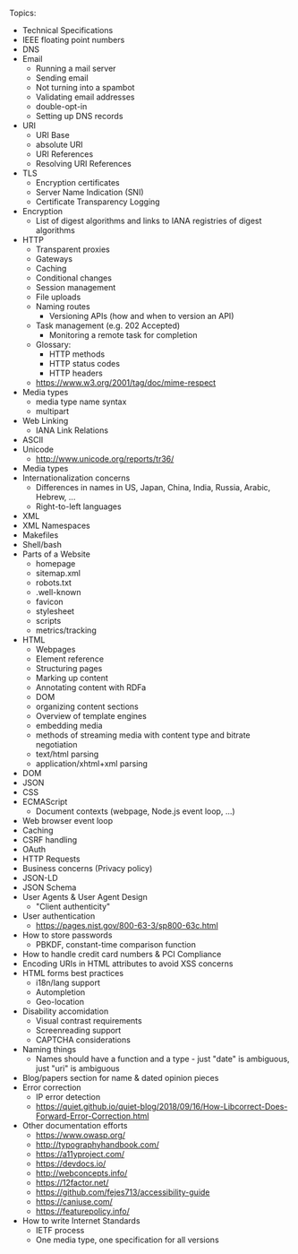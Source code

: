 Topics:

* Technical Specifications
* IEEE floating point numbers
* DNS
* Email
	* Running a mail server
	* Sending email
	* Not turning into a spambot
	* Validating email addresses
	* double-opt-in
	* Setting up DNS records
* URI
	* URI Base
	* absolute URI
	* URI References
	* Resolving URI References
* TLS
	* Encryption certificates
	* Server Name Indication (SNI)
	* Certificate Transparency Logging
* Encryption
	* List of digest algorithms and links to IANA registries of digest algorithms
* HTTP
	* Transparent proxies
	* Gateways
	* Caching
	* Conditional changes
	* Session management
	* File uploads
	* Naming routes
		* Versioning APIs (how and when to version an API)
	* Task management (e.g. 202 Accepted)
		* Monitoring a remote task for completion
	* Glossary:
		* HTTP methods
		* HTTP status codes
		* HTTP headers
	* https://www.w3.org/2001/tag/doc/mime-respect
* Media types
	* media type name syntax
	* multipart
* Web Linking
	* IANA Link Relations
* ASCII
* Unicode
	* http://www.unicode.org/reports/tr36/
* Media types
* Internationalization concerns
	* Differences in names in US, Japan, China, India, Russia, Arabic, Hebrew, ...
	* Right-to-left languages
* XML
* XML Namespaces
* Makefiles
* Shell/bash
* Parts of a Website
	* homepage
	* sitemap.xml
	* robots.txt
	* .well-known
	* favicon
	* stylesheet
	* scripts
	* metrics/tracking
* HTML
	* Webpages
	* Element reference
	* Structuring pages
	* Marking up content
	* Annotating content with RDFa
	* DOM
	* organizing content sections
	* Overview of template engines
	* embedding media
	* methods of streaming media with content type and bitrate negotiation
	* text/html parsing
	* application/xhtml+xml parsing
* DOM
* JSON
* CSS
* ECMAScript
	* Document contexts (webpage, Node.js event loop, ...)
* Web browser event loop
* Caching
* CSRF handling
* OAuth
* HTTP Requests
* Business concerns (Privacy policy)
* JSON-LD
* JSON Schema
* User Agents & User Agent Design
	* "Client authenticity"
* User authentication
	* https://pages.nist.gov/800-63-3/sp800-63c.html
* How to store passwords
	* PBKDF, constant-time comparison function
* How to handle credit card numbers & PCI Compliance
* Encoding URIs in HTML attributes to avoid XSS concerns
* HTML forms best practices
	* i18n/lang support
	* Autompletion
	* Geo-location
* Disability accomidation
	* Visual contrast requirements
	* Screenreading support
	* CAPTCHA considerations
* Naming things
	* Names should have a function and a type - just "date" is ambiguous, just "uri" is ambiguous
* Blog/papers section for name & dated opinion pieces
* Error correction
	* IP error detection
	* https://quiet.github.io/quiet-blog/2018/09/16/How-Libcorrect-Does-Forward-Error-Correction.html
* Other documentation efforts
	* https://www.owasp.org/
	* http://typographyhandbook.com/
	* https://a11yproject.com/
	* https://devdocs.io/
	* http://webconcepts.info/
	* https://12factor.net/
	* https://github.com/fejes713/accessibility-guide
	* https://caniuse.com/
	* https://featurepolicy.info/
* How to write Internet Standards
	* IETF process
	* One media type, one specification for all versions
